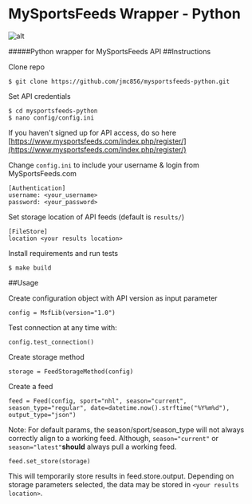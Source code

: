 # MySportsFeeds Wrapper - Python
![alt](https://pbs.twimg.com/profile_images/779390458892001280/aFHAsc24.jpg)

#####Python wrapper for MySportsFeeds API
##Instructions

Clone repo
    
    $ git clone https://github.com/jmc856/mysportsfeeds-python.git

Set API credentials 

    $ cd mysportsfeeds-python
    $ nano config/config.ini
    
If you haven't signed up for API access, do so here [https://www.mysportsfeeds.com/index.php/register/](https://www.mysportsfeeds.com/index.php/register/)
    
Change `config.ini` to include your username & login from MySportsFeeds.com 
 
    [Authentication]
    username: <your_username>
    password: <your_password>

Set storage location of API feeds (default is `results/`)

    [FileStore]
    location <your results location>
    
Install requirements and run tests

    $ make build

##Usage

Create configuration object with API version as input parameter

    config = MsfLib(version="1.0")

Test connection at any time with:

    config.test_connection()

Create storage method

    storage = FeedStorageMethod(config)

Create a feed 	

    feed = Feed(config, sport="nhl", season="current", season_type="regular", date=datetime.now().strftime("%Y%m%d"), output_type="json")
 
 Note: For default params, the season/sport/season_type will not always correctly align to a working feed.  Although, `season="current"` or `season="latest"`**should** always pull a working feed.
    
    feed.set_store(storage)


This will temporarily store results in feed.store.output.  Depending on storage parameters selected, the data may be stored in `<your results location>`.